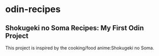 # odin-recipes
<h2>Shokugeki no Soma Recipes: My First Odin Project</h2>
<p>This project is inspired by the cooking/food anime:Shokugeki no Soma.</p>
